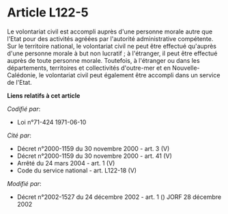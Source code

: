 # Article L122-5

Le volontariat civil est accompli auprès d'une personne morale autre que l'Etat pour des activités agréées par l'autorité
administrative compétente. Sur le territoire national, le volontariat civil ne peut être effectué qu'auprès d'une personne
morale à but non lucratif ; à l'étranger, il peut être effectué auprès de toute personne morale. Toutefois, à l'étranger ou
dans les départements, territoires et collectivités d'outre-mer et en Nouvelle-Calédonie, le volontariat civil peut également
être accompli dans un service de l'Etat.

**Liens relatifs à cet article**

_Codifié par_:

  - Loi n°71-424 1971-06-10

_Cité par_:

  - Décret n°2000-1159 du 30 novembre 2000 - art. 3 (V)
  - Décret n°2000-1159 du 30 novembre 2000 - art. 41 (V)
  - Arrêté du 24 mars 2004 - art. 1 (V)
  - Code du service national - art. L122-18 (V)

_Modifié par_:

  - Décret n°2002-1527 du 24 décembre 2002 - art. 1 () JORF 28 décembre 2002
